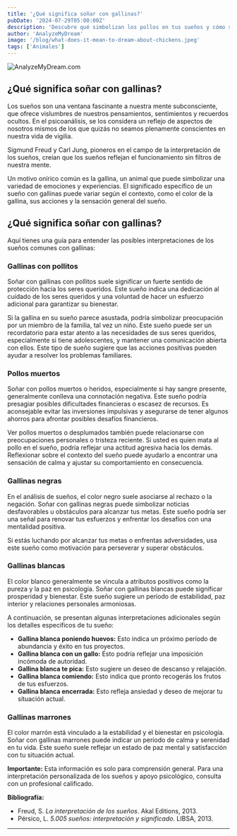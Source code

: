```yaml
---
title: '¿Qué significa soñar con gallinas?'
pubDate: '2024-07-29T05:00:00Z'
description: 'Descubre qué simbolizan los pollos en tus sueños y cómo sus diferentes colores y estados pueden reflejar aspectos de tu vida y emociones.'
author: 'AnalyzeMyDream'
image: '/blog/what-does-it-mean-to-dream-about-chickens.jpeg'
tags: ['Animales']
---
```


![AnalyzeMyDream.com](/blog/what-does-it-mean-to-dream-about-chickens.jpeg)

## ¿Qué significa soñar con gallinas?

Los sueños son una ventana fascinante a nuestra mente subconsciente, que ofrece vislumbres de nuestros pensamientos, sentimientos y recuerdos ocultos. En el psicoanálisis, se los considera un reflejo de aspectos de nosotros mismos de los que quizás no seamos plenamente conscientes en nuestra vida de vigilia. 

Sigmund Freud y Carl Jung, pioneros en el campo de la interpretación de los sueños, creían que los sueños reflejan el funcionamiento sin filtros de nuestra mente. 

Un motivo onírico común es la gallina, un animal que puede simbolizar una variedad de emociones y experiencias. El significado específico de un sueño con gallinas puede variar según el contexto, como el color de la gallina, sus acciones y la sensación general del sueño.

## ¿Qué significa soñar con gallinas?

Aquí tienes una guía para entender las posibles interpretaciones de los sueños comunes con gallinas:

### Gallinas con pollitos

Soñar con gallinas con pollitos suele significar un fuerte sentido de protección hacia los seres queridos. Este sueño indica una dedicación al cuidado de los seres queridos y una voluntad de hacer un esfuerzo adicional para garantizar su bienestar. 

Si la gallina en su sueño parece asustada, podría simbolizar preocupación por un miembro de la familia, tal vez un niño. Este sueño puede ser un recordatorio para estar atento a las necesidades de sus seres queridos, especialmente si tiene adolescentes, y mantener una comunicación abierta con ellos. Este tipo de sueño sugiere que las acciones positivas pueden ayudar a resolver los problemas familiares. 

### Pollos muertos

Soñar con pollos muertos o heridos, especialmente si hay sangre presente, generalmente conlleva una connotación negativa. Este sueño podría presagiar posibles dificultades financieras o escasez de recursos. Es aconsejable evitar las inversiones impulsivas y asegurarse de tener algunos ahorros para afrontar posibles desafíos financieros. 

Ver pollos muertos o desplumados también puede relacionarse con preocupaciones personales o tristeza reciente. Si usted es quien mata al pollo en el sueño, podría reflejar una actitud agresiva hacia los demás. Reflexionar sobre el contexto del sueño puede ayudarlo a encontrar una sensación de calma y ajustar su comportamiento en consecuencia. 

### Gallinas negras

En el análisis de sueños, el color negro suele asociarse al rechazo o la negación. Soñar con gallinas negras puede simbolizar noticias desfavorables u obstáculos para alcanzar tus metas. Este sueño podría ser una señal para renovar tus esfuerzos y enfrentar los desafíos con una mentalidad positiva. 

Si estás luchando por alcanzar tus metas o enfrentas adversidades, usa este sueño como motivación para perseverar y superar obstáculos.

### Gallinas blancas

El color blanco generalmente se vincula a atributos positivos como la pureza y la paz en psicología. Soñar con gallinas blancas puede significar prosperidad y bienestar. Este sueño sugiere un período de estabilidad, paz interior y relaciones personales armoniosas.

A continuación, se presentan algunas interpretaciones adicionales según los detalles específicos de tu sueño:

- **Gallina blanca poniendo huevos:** Esto indica un próximo período de abundancia y éxito en tus proyectos.
- **Gallina blanca con un gallo:** Esto podría reflejar una imposición incómoda de autoridad.
- **Gallina blanca te pica:** Esto sugiere un deseo de descanso y relajación.
- **Gallina blanca comiendo:** Esto indica que pronto recogerás los frutos de tus esfuerzos.
- **Gallina blanca encerrada:** Esto refleja ansiedad y deseo de mejorar tu situación actual.

### Gallinas marrones

El color marrón está vinculado a la estabilidad y el bienestar en psicología. Soñar con gallinas marrones puede indicar un período de calma y serenidad en tu vida. Este sueño suele reflejar un estado de paz mental y satisfacción con tu situación actual.

**Importante:** Esta información es solo para comprensión general. Para una interpretación personalizada de los sueños y apoyo psicológico, consulta con un profesional calificado.

**Bibliografía:**

- Freud, S. *La interpretación de los sueños*. Akal Editions, 2013. 
- Pérsico, L. *5.005 sueños: interpretación y significado*. LIBSA, 2013.
---